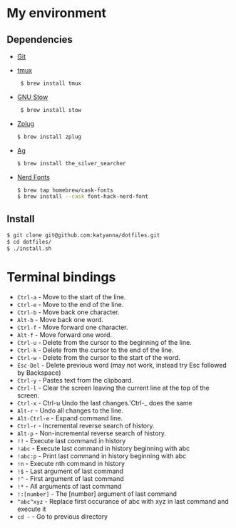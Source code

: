 My environment
==============

## Dependencies

 - [Git](https://git-scm.com/)
 - [tmux](https://github.com/tmux/tmux/wiki)
   ```bash
    $ brew install tmux
   ```
 - [GNU Stow](https://www.gnu.org/software/stow/)
   ```bash
    $ brew install stow
   ```
 - [Zplug](https://github.com/zplug/zplug)
   ```bash
   $ brew install zplug
   ```
 - [Ag](https://github.com/ggreer/the_silver_searcher)
   ```bash
   $ brew install the_silver_searcher
   ```

 - [Nerd Fonts](https://www.nerdfonts.com/)
   ```bash
   $ brew tap homebrew/cask-fonts
   $ brew install --cask font-hack-nerd-font
   ```

Install
-------

```bash
$ git clone git@github.com:katyanna/dotfiles.git
$ cd dotfiles/
$ ./install.sh
```

Terminal bindings
=================

* `Ctrl-a` - Move to the start of the line.
* `Ctrl-e` - Move to the end of the line.
* `Ctrl-b` - Move back one character.
* `Alt-b` - Move back one word.
* `Ctrl-f` - Move forward one character.
* `Alt-f` - Move forward one word.
* `Ctrl-u` - Delete from the cursor to the beginning of the line.
* `Ctrl-k` - Delete from the cursor to the end of the line.
* `Ctrl-w` - Delete from the cursor to the start of the word.
* `Esc-Del` - Delete previous word (may not work, instead try Esc
  followed by Backspace)
* `Ctrl-y` - Pastes text from the clipboard.
* `Ctrl-l` - Clear the screen leaving the current line at the top of the
  screen.
* `Ctrl-x` - Ctrl-u  Undo the last changes.'Ctrl-_ does the same
* `Alt-r` - Undo all changes to the line.
* `Alt-Ctrl-e` - Expand command line.
* `Ctrl-r` - Incremental reverse search of history.
* `Alt-p` - Non-incremental reverse search of history.
* `!!` - Execute last command in history
* `!abc` - Execute last command in history beginning with abc
* `!abc:p` - Print last command in history beginning with abc
* `!n` - Execute nth command in history
* `!$` - Last argument of last command
* `!^` - First argument of last command
* `!*` - All arguments of last command
* `!:[number]` - The [number] argument of last command
* `^abc^xyz` - Replace first occurance of abc with xyz in last command
  and execute it
* `cd -` - Go to previous directory
